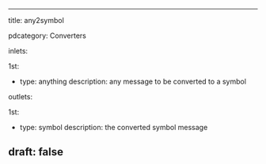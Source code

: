--- 


title: any2symbol

pdcategory: Converters

inlets:

  1st:
  - type: anything
    description: any message to be converted to a symbol

outlets:

  1st:
  - type: symbol
    description: the converted symbol message







draft: false
---